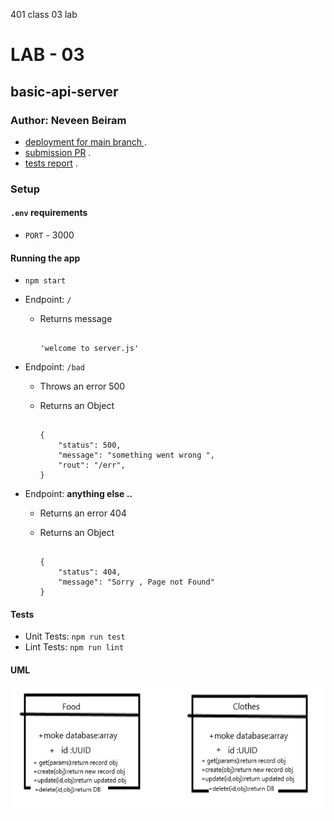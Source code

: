 401 class 03 lab
# LAB - 03
## basic-api-server
### Author: Neveen Beiram

* [deployment for main branch ](https://neveen-basic-api-server.herokuapp.com/) .
* [submission PR](https://github.com/NeveenBeiram/basic-api-server/pulls) .
* [tests report](https://github.com/NeveenBeiram/basic-api-server/actions) .
 
### Setup

#### `.env` requirements

- `PORT` - 3000

#### Running the app

- `npm start`
- Endpoint: `/`
  - Returns message

    ```

    'welcome to server.js'

    ```

    
- Endpoint: `/bad`
  - Throws an error 500
  - Returns an Object

    ```

    {
        "status": 500,
        "message": "something went wrong ",
        "rout": "/err",
    }

    ```

- Endpoint: **anything else ..**
  - Returns an error 404
  - Returns an Object

    ```

    {
        "status": 404,
        "message": "Sorry , Page not Found"
    }

    ```


#### Tests

- Unit Tests: `npm run test`
- Lint Tests: `npm run lint`


#### UML

![uml](./uml.png)
